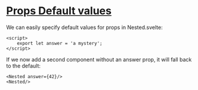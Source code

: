 # [Props  Default values](https://svelte.dev/tutorial/default-values)

We can easily specify default values for props in Nested.svelte:

```svelte
<script>
	export let answer = 'a mystery';
</script>
```

If we now add a second component without an answer prop, it will fall back to the default:

```svelte
<Nested answer={42}/>
<Nested/>
```